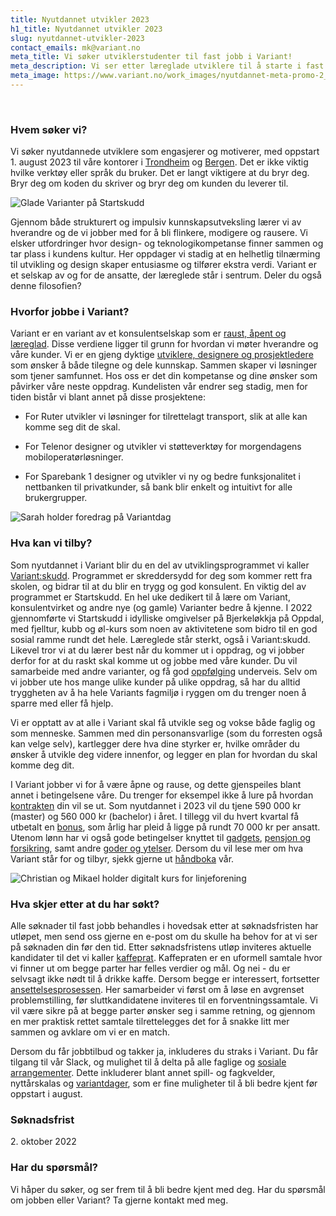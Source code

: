 ```yaml
---
title: Nyutdannet utvikler 2023
h1_title: Nyutdannet utvikler 2023
slug: nyutdannet-utvikler-2023
contact_emails: mk@variant.no
meta_title: Vi søker utviklerstudenter til fast jobb i Variant!
meta_description: Vi ser etter læreglade utviklere til å starte i fast jobb hos oss i 2023.
meta_image: https://www.variant.no/work_images/nyutdannet-meta-promo-2_2023.png
---
```


<br />

### Hvem søker vi?

Vi søker nyutdannede utviklere som engasjerer og motiverer, med oppstart 1. august 2023 til våre kontorer i [Trondheim](https://handbook.variant.no/avdelinger/trondheim) og [Bergen](https://handbook.variant.no/avdelinger/bergen). Det er ikke viktig hvilke verktøy eller språk du bruker. Det er langt viktigere at du bryr deg. Bryr deg om koden du skriver og bryr deg om kunden du leverer til.

<div class="right">

![Glade Varianter på Startskudd](/work_images/kull_2022_paa_startskudd.png)

</div>

Gjennom både strukturert og impulsiv kunnskapsutveksling lærer vi av hverandre og de vi jobber med for å bli flinkere, modigere og rausere. Vi elsker utfordringer hvor design- og teknologikompetanse finner sammen og tar plass i kundens kultur. Her oppdager vi stadig at en helhetlig tilnærming til utvikling og design skaper entusiasme og tilfører ekstra verdi. Variant er et selskap av og for de ansatte, der læreglede står i sentrum. Deler du også denne filosofien?

### Hvorfor jobbe i Variant?

Variant er en variant av et konsulentselskap som er [raust, åpent og læreglad](https://handbook.variant.no/handbook#form%C3%A5l-og-verdier). Disse verdiene ligger til grunn for hvordan vi møter hverandre og våre kunder. Vi er en gjeng dyktige [utviklere, designere og prosjektledere](https://www.variant.no/ansatte) som ønsker å både tilegne og dele kunnskap. Sammen skaper vi løsninger som tjener samfunnet. Hos oss er det din kompetanse og dine ønsker som påvirker våre neste oppdrag. Kundelisten vår endrer seg stadig, men for tiden bistår vi blant annet på disse prosjektene:

- For Ruter utvikler vi løsninger for tilrettelagt transport, slik at alle kan komme seg dit de skal.

- For Telenor designer og utvikler vi støtteverktøy for morgendagens mobiloperatørløsninger.

- For Sparebank 1 designer og utvikler vi ny og bedre funksjonalitet i nettbanken til privatkunder, så bank blir enkelt og intuitivt for alle brukergrupper.

<div class="left">

![Sarah holder foredrag på Variantdag](/work_images/nyutdannet-blob-2.png)

</div>

### Hva kan vi tilby?

Som nyutdannet i Variant blir du en del av utviklingsprogrammet vi kaller [Variant:skudd](https://handbook.variant.no/handbook#utviklingsprogram). Programmet er skreddersydd for deg som kommer rett fra skolen, og bidrar til at du blir en trygg og god konsulent. En viktig del av programmet er Startskudd. En hel uke dedikert til å lære om Variant, konsulentvirket og andre nye (og gamle) Varianter bedre å kjenne. I 2022 gjennomførte vi Startskudd i idylliske omgivelser på Bjerkeløkkja på Oppdal, med fjelltur, kubb og øl-kurs som noen av aktivitetene som bidro til en god sosial ramme rundt det hele. Læreglede står sterkt, også i Variant:skudd. Likevel tror vi at du lærer best når du kommer ut i oppdrag, og vi jobber derfor for at du raskt skal komme ut og jobbe med våre kunder. Du vil samarbeide med andre varianter, og få god [oppfølging](https://handbook.variant.no/quality_manual#personaloppf%C3%B8lging) underveis. Selv om vi jobber ute hos mange ulike kunder på ulike oppdrag, så har du alltid tryggheten av å ha hele Variants fagmiljø i ryggen om du trenger noen å sparre med eller få hjelp.

Vi er opptatt av at alle i Variant skal få utvikle seg og vokse både faglig og som menneske. Sammen med din personansvarlige (som du forresten også kan velge selv), kartlegger dere hva dine styrker er, hvilke områder du ønsker å utvikle deg videre innenfor, og legger en plan for hvordan du skal komme deg dit. 

I Variant jobber vi for å være åpne og rause, og dette gjenspeiles blant annet i betingelsene våre. Du trenger for eksempel ikke å lure på hvordan [kontrakten](https://avtaler.variant.no/avtaler/ansettelse.html) din vil se ut. Som nyutdannet i 2023 vil du tjene 590 000 kr (master) og 560 000 kr (bachelor) i året. I tillegg vil du hvert kvartal få utbetalt en [bonus](https://handbook.variant.no/#bonus), som årlig har pleid å ligge på rundt 70 000 kr per ansatt. Utenom lønn har vi også gode betingelser knyttet til [gadgets](https://handbook.variant.no/information#gadgets), [pensjon og forsikring](https://handbook.variant.no/handbook#pensjon-og-forsikring), samt andre [goder og ytelser](https://handbook.variant.no/handbook#goder-og-ytelser). Dersom du vil lese mer om hva Variant står for og tilbyr, sjekk gjerne ut [håndboka](https://handbook.variant.no/handbook) vår.

<div class="right">

![Christian og Mikael holder digitalt kurs for linjeforening](/work_images/nyutdannet-blob-3.png)

</div>

### Hva skjer etter at du har søkt?

Alle søknader til fast jobb behandles i hovedsak etter at søknadsfristen har utløpet, men send oss gjerne en e-post om du skulle ha behov for at vi ser på søknaden din før den tid. Etter søknadsfristens utløp inviteres aktuelle kandidater til det vi kaller [kaffeprat](https://handbook.variant.no/quality_manual#1-kaffeprat-%EF%B8%8F-30-min). Kaffepraten er en uformell samtale hvor vi finner ut om begge parter har felles verdier og mål. Og nei - du er selvsagt ikke nødt til å drikke kaffe. Dersom begge er interessert, fortsetter [ansettelsesprosessen](https://handbook.variant.no/quality_manual#ansettelse-og-jobbintervju). Her samarbeider vi først om å løse en avgrenset problemstilling, før sluttkandidatene inviteres til en forventningssamtale. Vi vil være sikre på at begge parter ønsker seg i samme retning, og gjennom en mer praktisk rettet samtale tilrettelegges det for å snakke litt mer sammen og avklare om vi er en match.

Dersom du får jobbtilbud og takker ja, inkluderes du straks i Variant. Du får tilgang til vår Slack, og mulighet til å delta på alle faglige og [sosiale arrangementer](https://handbook.variant.no/quality_manual#sosiale-aktiviteter). Dette inkluderer blant annet spill- og fagkvelder, nyttårskalas og [variantdager](https://handbook.variant.no/handbook#variantdag), som er fine muligheter til å bli bedre kjent før oppstart i august.

### Søknadsfrist

<p>
2. oktober 2022
</p>

### Har du spørsmål?

Vi håper du søker, og ser frem til å bli bedre kjent med deg. Har du spørsmål om jobben eller Variant? Ta gjerne kontakt med meg.
